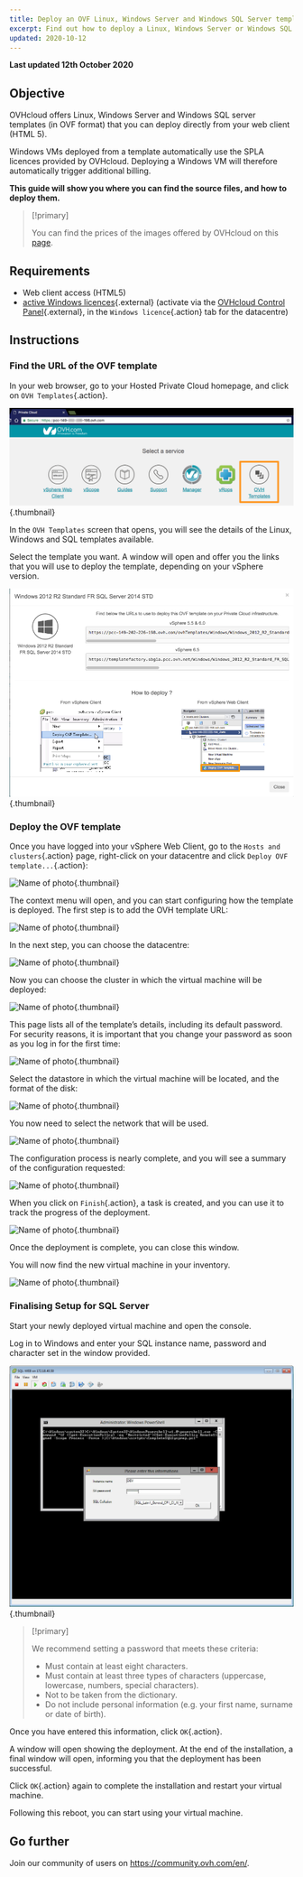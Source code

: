 ```yaml
---
title: Deploy an OVF Linux, Windows Server and Windows SQL Server template
excerpt: Find out how to deploy a Linux, Windows Server or Windows SQL Server template
updated: 2020-10-12
---
```


**Last updated 12th October 2020**

## Objective

OVHcloud offers Linux, Windows Server and Windows SQL server templates (in OVF format) that you can deploy directly from your web client (HTML 5).

Windows VMs deployed from a template automatically use the SPLA licences provided by OVHcloud. Deploying a Windows VM will therefore automatically trigger additional billing.

**This guide will show you where you can find the source files, and how to deploy them.**

> [!primary]
> 
> You can find the prices of the images offered by OVHcloud on this [page](https://www.ovhcloud.com/en-ca/enterprise/products/hosted-private-cloud/images-licenses/).
>

## Requirements

- Web client access (HTML5)
- [active Windows licences](../control-panel-ovh-private-cloud/#windows-licence){.external} (activate via the [OVHcloud Control Panel](https://ca.ovh.com/auth/?action=gotomanager&from=https://www.ovh.com/ca/en/&ovhSubsidiary=ca){.external}, in the `Windows licence`{.action} tab for the datacentre)

## Instructions

### Find the URL of the OVF template

In your web browser, go to your Hosted Private Cloud homepage, and click on `OVH Templates`{.action}.

![Name of photo](images/gatewayssl.png){.thumbnail}

In the `OVH Templates` screen that opens, you will see the details of the Linux, Windows and SQL templates available. 

Select the template you want. A window will open and offer you the links that you will use to deploy the template, depending on your vSphere version.

![Name of photo](images/copylink.png){.thumbnail}


### Deploy the OVF template

Once you have logged into your vSphere Web Client, go to the `Hosts and clusters`{.action} page, right-click on your datacentre and click `Deploy OVF template...`{.action}:

![Name of photo](images/01selectdeploy.png){.thumbnail}

The context menu will open, and you can start configuring how the template is deployed. The first step is to add the OVH template URL:

![Name of photo](images/02puturl.png){.thumbnail}

In the next step, you can choose the datacentre:

![Name of photo](images/03selectdatacenter.png){.thumbnail}

Now you can choose the cluster in which the virtual machine will be deployed:

![Name of photo](images/04selectcluster.png){.thumbnail}

This page lists all of the template’s details, including its default password. For security reasons, it is important that you change your password as soon as you log in for the first time:

![Name of photo](images/05detailstemplate.png){.thumbnail}

Select the datastore in which the virtual machine will be located, and the format of the disk:

![Name of photo](images/06selectdatastore.png){.thumbnail}

You now need to select the network that will be used. 

![Name of photo](images/07selectnetwork.png){.thumbnail}

The configuration process is nearly complete, and you will see a summary of the configuration requested:

![Name of photo](images/08resume.png){.thumbnail}

When you click on `Finish`{.action}, a task is created, and you can use it to track the progress of the deployment.

![Name of photo](images/09startdeploy.png){.thumbnail}

Once the deployment is complete, you can close this window.

You will now find the new virtual machine in your inventory.

![Name of photo](images/10inventory.png){.thumbnail}

### Finalising Setup for SQL Server

Start your newly deployed virtual machine and open the console.

Log in to Windows and enter your SQL instance name, password and character set in the window provided.

![Name of photo](images/sqlinformations.png){.thumbnail}


> [!primary]
> 
> We recommend setting a password that meets these criteria:
> 
> * Must contain at least eight characters.
> * Must contain at least three types of characters (uppercase, lowercase, numbers, special characters).
> * Not to be taken from the dictionary.
> * Do not include personal information (e.g. your first name, surname or date of birth).
>

Once you have entered this information, click `OK`{.action}.

A window will open showing the deployment. At the end of the installation, a final window will open, informing you that the deployment has been successful.

Click `OK`{.action} again to complete the installation and restart your virtual machine.

Following this reboot, you can start using your virtual machine.


## Go further

Join our community of users on <https://community.ovh.com/en/>.
